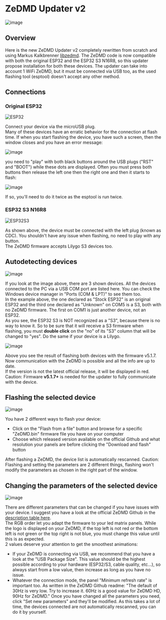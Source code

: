# ZeDMD Updater v2

![image](https://github.com/user-attachments/assets/c74d5826-159f-4964-8052-d071522e7542)

## Overview

Here is the new ZeDMD Updater v2 completely rewritten from scratch and using Markus Kalkbrenner [libzedmd](https://github.com/PPUC/libzedmd).
The ZeDMD code is now compatible with both the original ESP32 and the ESP32 S3 N16R8, so this updater propose installation for both these devices.
The updater can take into account 1 WiFi ZeDMD, but it must be connected via USB too, as the used flashing tool (esptool) doesn't accept any other method.

## Connections

### Original ESP32

![ESP32](https://github.com/user-attachments/assets/76de0bd9-c888-4dba-8f51-d97536ac9b1a)

Connect your device via the microUSB plug.  
Many of these devices have an erratic behavior for the connection at flash time. If when you start flashing the device, you have such a screen, then the window closes and you have an error message:

![image](https://github.com/user-attachments/assets/9cbb9666-8c7d-4363-b078-edab730ae149)

you need to "play" with both black buttons around the USB plugs ("RST" and "BOOT") while these dots are displayed. Often you must press both buttons then release the left one then the right one and then it starts to flash:

![image](https://github.com/user-attachments/assets/851b0aac-b9a4-41ba-b701-b178e224d7cc)

If so, you'll need to do it twice as the esptool is run twice.

### ESP32 S3 N16R8

![ESP32S3](https://github.com/user-attachments/assets/b610741a-4f3d-4cd9-97c6-9d8a84fd2e77)

As shown above, the device must be connected with the left plug (known as CDC). You shouldn't have any issue when flashing, no need to play with any button.  
The ZeDMD firmware accepts Lilygo S3 devices too.

## Autodetecting devices

![image](https://github.com/user-attachments/assets/817c186d-82aa-4dff-a602-9b7d9d63327d)

If you look at the image above, there are 3 shown devices. All the devices connected to the PC via a USB COM port are listed here. You can check the Windows device manager in "Ports (COM & LPT)" to see them too.  
In the example above, the one declared as "Stock ESP32" is an original ESP32 and the third one declared as "Unknown" on COM5 is a S3, both with no ZeDMD firmware. The first on COM1 is just another device, not an ESP32.  
As you see, the ESP32 S3 is NOT recognized as a "S3", because there is no way to know it. So to be sure that it will receive a S3 firmware when flashing, you must **double click** on the "no" of its "S3" column that will be changed to "yes".
Do the same if your device is a Lilygo.

![image](https://github.com/user-attachments/assets/3178c1bb-c3cd-4eff-9a1f-412c859a5bcf)

Above you see the result of flashing both devices with the firmware v5.1.7. Now communication with the ZeDMD is possible and all the info are up to date.  
If the version is not the latest official release, it will be displayed in red.  
Caution: Firmware **v5.1.7+** is needed for the updater to fully communicate with the device.

## Flashing the selected device

![image](https://github.com/user-attachments/assets/e3b454b1-8219-4818-b1ec-ced68459166a)

You have 2 different ways to flash your device:
- Click on the "Flash from a file" button and browse for a specific "ZeDMD.bin" firmware file you have on your computer
- Choose which released version available on the official Github and what resolution your panels are before clicking the "Download and flash" button

After flashing a ZeDMD, the device list is automatically rescanned.
Caution: Flashing and setting the parameters are 2 different things, flashing won't modify the parameters as chosen in the right part of the window.

## Changing the parameters of the selected device

![image](https://github.com/user-attachments/assets/195d2f8a-6832-4237-a0bd-3f7fcd29189d)

There are different parameters that can be changed if you have issues with your device. I suggest you have a look at the official ZeDMD Github in the [description table here](https://github.com/PPUC/ZeDMD/blob/main/README.md#advanced-settings).  
The RGB order let you adapt the firmware to your led matrix panels. While the logo is displayed on your ZeDMD, if the top left is not red or the bottom left is not green or the top right is not blue, you must change this value until this is as expected.  
2 values deserve your attention to get the smoothest animations:
- If your ZeDMD is connecting via USB, we recommend that you have a look at the "USB Package Size". This value should be the highest possible according to your hardware (ESP32/S3, cable quality, etc...), so always start from a low value, then increase as long as you have no issue.
- Whatever the connection mode, the panel "Minimum refresh rate" is important too. As written in the ZeDMD Github readme: "The default of 30Hz is very low. Try to increase it. 60Hz is a good value for ZeDMD HD, 90Hz for ZeDMD."
Once you have changed all the parameters you need, click "Set new parameters" and they'll be modified. As this takes a lot of time, the devices connected are not automatically rescanned, you can do it by yourself.
